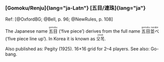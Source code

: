 ### [Gomoku/Renju]{lang="ja-Latn"} [五目/連珠]{lang="ja"}

Ref: [@OxfordBG; @Bell, p. 96; @NewRules, p. 108]

The Japanese name <ruby lang="ja">五目<rt lang="ja-Latn">gomoku</rt></ruby>
(‘five piece’) derives from the full name <ruby lang="ja">五目<rt
lang="ja-Latn">gomoku</rt>並べ<rt lang="ja-Latn">narabe</rt></ruby> (‘five piece
line up’). In Korea it is known as <ruby lang="ko">오목<rt
lang="ko-Latn">omok</rt></ruby>.

Also published as: Pegity (1925). 16×16 grid for 2–4 players. See also: Go-bang.
